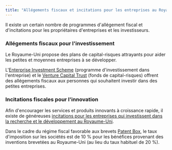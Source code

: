 ```yaml
---
title: "Allégements fiscaux et incitations pour les entreprises au Royaume-Uni"
---
```


Il existe un certain nombre de programmes d'allégement fiscal et d'incitations pour les propriétaires d'entreprises et les investisseurs.

### Allégements fiscaux pour l'investissement

Le Royaume-Uni propose des plans de capital-risques attrayants pour aider les petites et moyennes entreprises à se développer.
 
L'[Enterprise Investment Scheme](https://www.gov.uk/government/publications/the-enterprise-investment-scheme-introduction) (programme d'investissement dans l'entreprise) et le [Venture Capital Trust](https://www.gov.uk/government/collections/venture-capital-trusts-statistics) (fonds de capital-risques) offrent des allégements fiscaux aux personnes qui souhaitent investir dans des petites entreprises.

### Incitations fiscales pour l'innovation

Afin d'encourager les services et produits innovants à croissance rapide, il existe de généreuses [incitations pour les entreprises qui investissent dans la recherche et le développement au Royaume-Uni](https://www.gov.uk/guidance/corporation-tax-research-and-development-rd-relief). 

Dans le cadre du régime fiscal favorable aux brevets [Patent Box](https://www.gov.uk/guidance/corporation-tax-the-patent-box), le taux d'imposition sur les sociétés est de 10 % pour les bénéfices provenant des inventions brevetées au Royaume-Uni (au lieu du taux habituel de 20 %).

